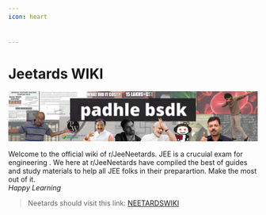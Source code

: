 ```yaml
---
icon: heart


---
```

# Jeetards WIKI 

![](banner.jpg)

Welcome to the official wiki of r/JeeNeetards. JEE is a  crucuial exam for engineering . We here at r/JeeNeetards have compiled the best of guides and study materials to help all JEE folks in their preparartion. Make the most out of it.<br>
*Happy Learning*

> Neetards should visit this link: [NEETARDSWIKI](https://neetardswikix.netlify.app/)



